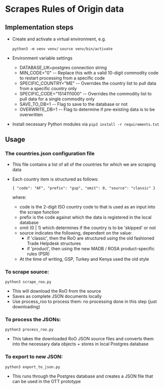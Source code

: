# Scrapes Rules of Origin data

## Implementation steps

- Create and activate a virtual environment, e.g.

  `python3 -m venv venv/`
  `source venv/bin/activate`

- Environment variable settings

  - DATABASE_UK=postgres connection string
  - MIN_CODE="0" -- Replace this with a valid 10-digit commodity code to restart processing from a specific code
  - SPECIFIC_COUNTRY="ME" -- Overrides the country list to pull data from a specific country only
  - SPECIFIC_CODE="1514111000" -- Overrides the commodity list to pull data for a single commodity only
  - SAVE_TO_DB=1 -- Flag to save to the database or not
  - OVERWRITE_DB=1 -- Flag to determine if pre-existing data is to be overwritten

- Install necessary Python modules via `pip3 install -r requirements.txt`

## Usage

### The countries.json configuration file

- This file contains a list of all of the countries for which we are scraping data
- Each country item is structured as follows:

  `{
      "code": "AF",
      "prefix": "gsp",
      "omit": 0,
      "source": "classic"
  }`

  where:

  - code is the 2-digit ISO country code to that is used as an input into the scrape function
  - prefix is the code against which the data is registered in the local database
  - omit (0 | 1) which determines if the country is to be 'skipped' or not
  - source indicates the following, dependent on the value:
    - if 'classic', then the RoO are structured using the old fashioned Trade Helpdesk structures
    - if 'product', then using the new MADB / ROSA product-specific rules (PSR)
  - At the time of writing, GSP, Turkey and Kenya used the old style
      

### To scrape source:

  `python3 scrape_roo.py`

- This will download the RoO from the source
- Saves as complete JSON documents locally
- Use process_roo to process them: no processing done in this step (just downloading)

### To process the JSONs:

  `python3 process_roo.py`

- This takes the downloaded RoO JSON source files and converts them into the necessary data objects + stores in local Postgres database

### To export to new JSON:

  `python3 export_to_json.py`

- This runs through the Postgres database and creates a JSON file that can be used in the OTT prototype